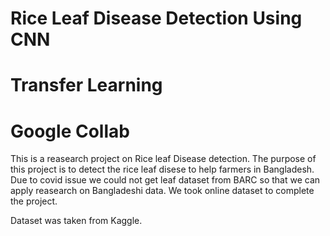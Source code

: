 # Rice Leaf Disease Detection Using CNN
# Transfer Learning
# Google Collab

This is a reasearch project on Rice leaf Disease detection. The purpose of this project is to detect the rice leaf disese to help farmers in Bangladesh. 
Due to covid issue we could not get leaf dataset from BARC so that we can apply reasearch on Bangladeshi data. We took online dataset to complete the project.

Dataset was taken from Kaggle.

